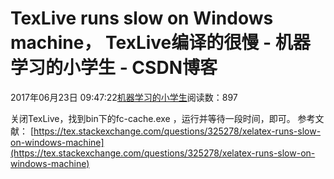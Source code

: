 
# TexLive runs slow on Windows machine， TexLive编译的很慢 - 机器学习的小学生 - CSDN博客


2017年06月23日 09:47:22[机器学习的小学生](https://me.csdn.net/xuluhui123)阅读数：897


关闭TexLive，找到bin下的fc-cache.exe ，运行并等待一段时间，即可。
参考文献：
[https://tex.stackexchange.com/questions/325278/xelatex-runs-slow-on-windows-machine](https://tex.stackexchange.com/questions/325278/xelatex-runs-slow-on-windows-machine)

